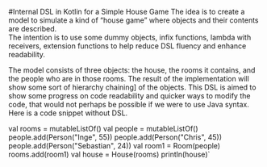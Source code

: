 
#Internal DSL in Kotlin for a Simple House Game
The idea is to create a model to simulate a kind of “house game” where objects and their contents are described.  
The intention is to use some dummy objects, infix functions, lambda with receivers, extension functions 
to help reduce DSL fluency and enhance readability.

The model consists of three objects: the house, the rooms it contains, and the people who are in those rooms. 
The result of the implementation will show some sort of hierarchy chaining] of the objects.
This DSL is aimed to show some progress on code readability and quicker ways to modify the code, 
that would not perhaps be possible if we were to use Java syntax. Here is a code snippet without DSL. 

val rooms =  mutableListOf<Room>()
val people = mutableListOf<Person>()
people.add(Person("Inge", 55))
people.add(Person("Chris", 45))
people.add(Person("Sebastian", 24))
val room1 = Room(people)
rooms.add(room1)
val house = House(rooms)
println(house)`

